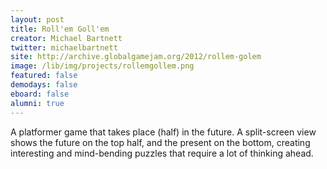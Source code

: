 ```yaml
---
layout: post
title: Roll'em Goll'em
creator: Michael Bartnett
twitter: michaelbartnett
site: http://archive.globalgamejam.org/2012/rollem-golem
image: /lib/img/projects/rollemgollem.png
featured: false
demodays: false
eboard: false
alumni: true
---
```

A platformer game that takes place (half) in the future. A split-screen view shows the future on the top half, and the present on the bottom, creating interesting and mind-bending puzzles that require a lot of thinking ahead.